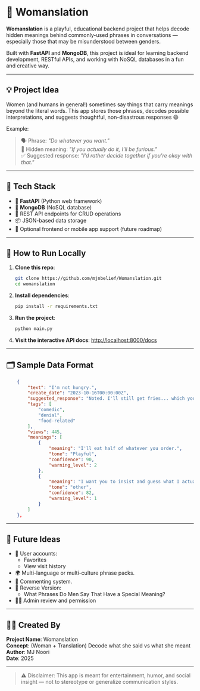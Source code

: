 # 🧠 Womanslation
**Womanslation** is a playful, educational backend project that helps decode hidden meanings behind commonly-used phrases in conversations — especially those that may be misunderstood between genders.

Built with **FastAPI** and **MongoDB**, this project is ideal for learning backend development, RESTful APIs, and working with NoSQL databases in a fun and creative way.

---

## 💡 Project Idea

Women (and humans in general!) sometimes say things that carry meanings beyond the literal words. This app stores those phrases, decodes possible interpretations, and suggests thoughtful, non-disastrous responses 😄

Example:
> 🗣️ Phrase: *"Do whatever you want."*  
> 🤯 Hidden meaning: *"If you actually do it, I’ll be furious."*  
> ✅ Suggested response: *"I’d rather decide together if you're okay with that."*

---

## 🔧 Tech Stack

- 🐍 **FastAPI** (Python web framework)
- 🍃 **MongoDB** (NoSQL database)
- 🔄 REST API endpoints for CRUD operations
- 📦 JSON-based data storage
- 📁 Optional frontend or mobile app support (future roadmap)

---

## 🚀 How to Run Locally

1. **Clone this repo**:
   ```bash
   git clone https://github.com/mjnbelief/Womanslation.git
   cd womanslation
   ```

2. **Install dependencies**:
   ```bash
   pip install -r requirements.txt
   ```

3. **Run the project**:
   ```bash
   python main.py
   ```

4. **Visit the interactive API docs**:
   [http://localhost:8000/docs](http://localhost:8000/docs)

---

## 🗂 Sample Data Format

```json
    {
        "text": "I'm not hungry.",
        "create_date": "2023-10-16T00:00:00Z",
        "suggested_response": "Noted. I'll still get fries... which you'll end up eating.",
        "tags": [
            "comedic",
            "denial",
            "food-related"
        ],
        "views": 445,
        "meanings": [
            {
                "meaning": "I'll eat half of whatever you order.",
                "tone": "Playful",
                "confidence": 90,
                "warning_level": 2
            },
            {
                "meaning": "I want you to insist and guess what I actually want.",
                "tone": "other",
                "confidence": 82,
                "warning_level": 1
            }
        ]
    },
```

---


## 🧪 Future Ideas

- 🔐 User accounts:
    - Favorites
    - View visit history
- 🌍 Multi-language or multi-culture phrase packs.
- 💬 Commenting system.
- 🔁 Reverse Version:
    - What Phrases Do Men Say That Have a Special Meaning?
- 🕵️‍♀️ Admin review and permission

---

## 🧑‍💻 Created By

**Project Name**: Womanslation  
**Concept**: (Woman + Translation) Decode what she said vs what she meant  
**Author**: MJ Noori  
**Date**: 2025

---

> ⚠️ Disclaimer: This app is meant for entertainment, humor, and social insight — not to stereotype or generalize communication styles.